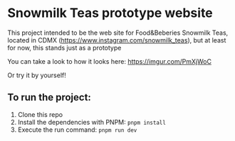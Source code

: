 # Snowmilk Teas prototype website

This project intended to be the web site for Food&Beberies Snowmilk Teas, located in CDMX (https://www.instagram.com/snowmilk_teas), but at least for now, this stands just as a prototype

You can take a look to how it looks here: https://imgur.com/PmXjWoC

Or try it by yourself!

## To run the project:
1. Clone this repo
2. Install the dependencies with PNPM: ```pnpm install```
3. Execute the run command: ```pnpm run dev```

